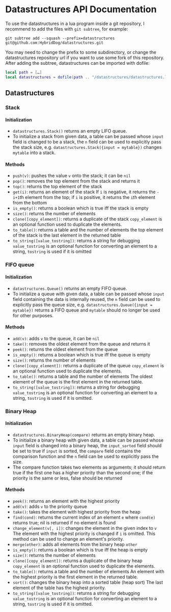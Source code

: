 # Datastructures API Documentation

To use the datastructures in a lua program inside a git repository,
I recommend to add the files with `git subtree`, for example:
```
git subtree add --squash --prefix=datastructures git@github.com:HybridDog/datastructures.git
```
You may need to change the prefix to some subdirectory,
or change the datastructures repository url if you want to use some fork of
this repository. <br/>
After adding the subtree, datastructures can be imported with dofile:
```lua
local path = […]
local datastructures = dofile(path .. "/datastructures/datastructures.lua")
```


## Datastructures

### Stack

#### Initialization

* `datastructures.Stack()` returns an empty LIFO queue.
* To initialize a stack from given data, a table can be passed whose
  `input` field is changed to be a stack, the `n` field can be used to
  explicitly pass the stack size, e.g.
  `datastructures.Stack({input = mytable})` changes `mytable`
  into a stack.


#### Methods

* `push(v)`: pushes the value `v` onto the stack; it can be `nil`
* `pop()`: removes the top element from the stack and returns it
* `top()`: returns the top element of the stack
* `get(i)`: returns an element of the stack
  If `i` is negative, it returns the `-i+1`th element from the top;
  if `i` is positive, it returns the `i`th element from the bottom
* `is_empty()`: returns a boolean which is true iff the stack is empty
* `size()`: returns the number of elements
* `clone([copy_element])`: returns a duplicate of the stack
  `copy_element` is an optional function used to duplicate the elements.
* `to_table()`: returns a table and the number of elements
  the top element of the stack is the last element in the returned table
* `to_string([value_tostring])`: returns a string for debugging
  `value_tostring` is an optional function for converting an element to a
  string, `tostring` is used if it is omitted


### FIFO queue

#### Initialization

* `datastructures.Queue()` returns an empty FIFO queue.
* To initialize a queue with given data, a table can be passed whose
  `input` field containing the data is internally reused,
  the `n` field can be used to explicitly pass the queue size, e.g.
  `datastructures.Queue({input = mytable})` returns a FIFO queue and
  `mytable` should no longer be used for other purposes.


#### Methods

* `add(v)`: adds `v` to the queue, it can be `nil`
* `take()`: removes the oldest element from the queue and returns it
* `peek()`: returns the oldest element from the queue
* `is_empty()`: returns a boolean which is true iff the queue is empty
* `size()`: returns the number of elements
* `clone([copy_element])`: returns a duplicate of the queue
  `copy_element` is an optional function used to duplicate the elements.
* `to_table()`: returns a table and the number of elements
  The oldest element of the queue is the first element in the returned
  table.
* `to_string([value_tostring])`: returns a string for debugging
  `value_tostring` is an optional function for converting an element to a
  string, `tostring` is used if it is omitted.


### Binary Heap

#### Initialization

* `datastructures.BinaryHeap(compare)` returns an empty binary heap.
* To initialize a binary heap with given data, a table can be passed whose
  `input` field is changed into a binary heap,
  the `input_sorted` field should be set to true if `input` is sorted,
  the `compare` field contains the comparison function
  and the `n` field can be used to explicitly pass the size.
* The compare function takes two elements as arguments;
  it should return true if the first one has a higher priority than the
  second one; if the priority is the same or less, false should be returned


#### Methods

* `peek()`: returns an element with the highest priority
* `add(v)`: adds `v` to the priority queue
* `take()`: takes the element with highest priority from the heap
* `find(cond)`: returns the current index of an element `e` where `cond(e)`
  returns true; nil is returned if no element is found
* `change_element(v[, i])`: changes the element in the given index to `v`
  The element with the highest priority is changed if `i` is omitted.
  This method can be used to change an element's priority.
* `merge(other)`: adds all elements from the binary heap `other`
* `is_empty()`: returns a boolean which is true iff the heap is empty
* `size()`: returns the number of elements
* `clone([copy_element])`: returns a duplicate of the binary heap
  `copy_element` is an optional function used to duplicate the elements.
* `to_table()`: returns a table and the number of elements
  An element with the highest priority is the first element in the returned
  table.
* `sort()`: changes the binary heap into a sorted table (heap sort)
  The last element of the table has the highest priority.
* `to_string([value_tostring])`: returns a string for debugging
  `value_tostring` is an optional function for converting an element to a
  string, `tostring` is used if it is omitted.
